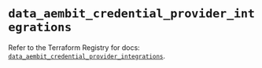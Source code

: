 # `data_aembit_credential_provider_integrations`

Refer to the Terraform Registry for docs: [`data_aembit_credential_provider_integrations`](https://registry.terraform.io/providers/aembit/aembit/1.25.1/docs/data-sources/credential_provider_integrations).

